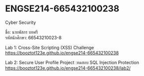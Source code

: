 # ENGSE214-665432100238
 Cyber Security

ชื่อ: นายพัสกร บทศรี  
รหัสนักศึกษา: 66543210023-8  

Lab 1: Cross-Site Scripting (XSS) Challenge
https://booztot123e.github.io/engse214-665432100238

Lab 2: Secure User Profile Project :ทดสอบ SQL Injection Protection
https://booztot123e.github.io/engse214-665432100238/lab2/
